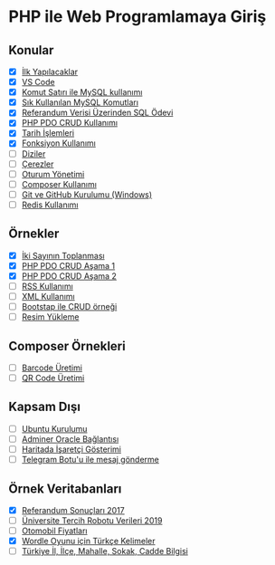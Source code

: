 # PHP ile Web Programlamaya Giriş

## Konular

- [x] [İlk Yapılacaklar](./konular/konu.ilk.yapilacaklar.md)
- [x] [VS Code](./konular/konu.vscode.extensions.settings.md)
- [x] [Komut Satırı ile MySQL kullanımı](./konular/konu.mysql.cli.md)
- [x] [Sık Kullanılan MySQL Komutları](./konular/konu.mysql.ozet.md)
- [x] [Referandum Verisi Üzerinden SQL Ödevi](./konular/konu.sql.odev.md)
- [x] [PHP PDO CRUD Kullanımı](./konular/konu.pdo.md)
- [x] [Tarih İşlemleri](./konular/konu.date.md)
- [x] [Fonksiyon Kullanımı](./konular/konu.function.md)
- [ ] [Diziler](./konular/konu.arrays.md)
- [ ] [Çerezler](./konular/konu.cookie.md)
- [ ] [Oturum Yönetimi](./konular/konu.session.md)
- [ ] [Composer Kullanımı](./konular/konu.composer.md)
- [ ] [Git ve GitHub Kurulumu (Windows)](./konular/konu.git.github.windows.md)
- [ ] [Redis Kullanımı](./konular/konu.redis.md)

## Örnekler

- [x] [İki Sayının Toplanması](./ornekler/toplama/)
- [x] [PHP PDO CRUD Aşama 1](./ornekler/PDO_1/)
- [x] [PHP PDO CRUD Aşama 2](./ornekler/PDO_2/)
- [ ] [RSS Kullanımı](./ornekler/rss/)
- [ ] [XML Kullanımı](./ornekler/xml/)
- [ ] [Bootstap ile CRUD örneği](./ornekler/bootstrap-php-mysql-crud/)
- [ ] [Resim Yükleme](./ornekler/resim_yukleme/)

## Composer Örnekleri

- [ ] [Barcode Üretimi](./ornekler/barcode/)
- [ ] [QR Code Üretimi](./ornekler/qrcode/)

## Kapsam Dışı

- [ ] [Ubuntu Kurulumu](./konular/konu.ubuntu.kurulumu.md)
- [ ] [Adminer Oracle Bağlantısı](./konular/konu.adminer.oracle.md)
- [ ] [Haritada İşaretçi Gösterimi](./konular/konu.harita.md)
- [ ] [Telegram Botu'u ile mesaj gönderme](./konular/konu.telegram.md)

## Örnek Veritabanları

- [x] [Referandum Sonuçları 2017](./ornek.veritabanlari/referandum.sql)
- [ ] [Üniversite Tercih Robotu Verileri 2019](./ornek.veritabanlari/okullar.sql)
- [ ] [Otomobil Fiyatları](./ornek.veritabanlari/otomobil_fiyatlari.sql)
- [x] [Wordle Oyunu için Türkçe Kelimeler](./ornek.veritabanlari/kelimeler.sql)
- [ ] [Türkiye İl, İlçe, Mahalle, Sokak, Cadde Bilgisi](https://github.com/life/il-ilce-mahalle-sokak-cadde-sql)
